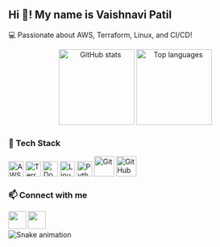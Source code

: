 <h2 align="left">Hi 👋! My name is Vaishnavi Patil </h2>
<p align="left">💻 Passionate about AWS, Terraform, Linux, and CI/CD!</p>

<div align="center">
  <img src="https://github-readme-stats.vercel.app/api?username=Vaishnavi-M-Patil&hide_title=false&hide_rank=false&show_icons=true&include_all_commits=true&count_private=true&theme=radical&locale=en&hide_border=false" height="150" alt="GitHub stats" />
  <img src="https://github-readme-stats.vercel.app/api/top-langs?username=Vaishnavi-M-Patil&layout=compact&langs_count=6&theme=radical&hide_border=false" height="150" alt="Top languages" />
</div>

###

<div align="left">
  <h3>🔧 Tech Stack</h3>
<img src="https://upload.wikimedia.org/wikipedia/commons/9/93/Amazon_Web_Services_Logo.svg" height="30" alt="AWS" />
  <img src="https://cdn.jsdelivr.net/gh/devicons/devicon/icons/terraform/terraform-original.svg" height="30" alt="Terraform" />
  <img src="https://cdn.jsdelivr.net/gh/devicons/devicon/icons/docker/docker-original.svg" height="30" alt="Docker" />
  <img src="https://cdn.jsdelivr.net/gh/devicons/devicon/icons/linux/linux-original.svg" height="30" alt="Linux" />
  <img src="https://cdn.jsdelivr.net/gh/devicons/devicon/icons/python/python-original.svg" height="30" alt="Python" />
   <img src="https://cdn.jsdelivr.net/gh/devicons/devicon/icons/git/git-original.svg" height="40" alt="Git" />
  <img src="https://cdn.jsdelivr.net/gh/devicons/devicon/icons/github/github-original.svg" height="40" alt="GitHub" />
</div>

###
<div align="left">
  <h3>📫 Connect with me</h3>
  <a href="mailto:vaishnavipatil6002@gmail.com"><img src="https://img.shields.io/static/v1?message=Gmail&logo=gmail&label=&color=D14836&logoColor=white&style=for-the-badge" height="35" /></a>
  <a href="https://www.linkedin.com/in/vaishnavi-m-patil/"><img src="https://img.shields.io/static/v1?message=LinkedIn&logo=linkedin&label=&color=0077B5&logoColor=white&style=for-the-badge" height="35" /></a>
</div>


<img src="https://raw.githubusercontent.com/maurodesouza/maurodesouza/output/snake.svg" alt="Snake animation" />

